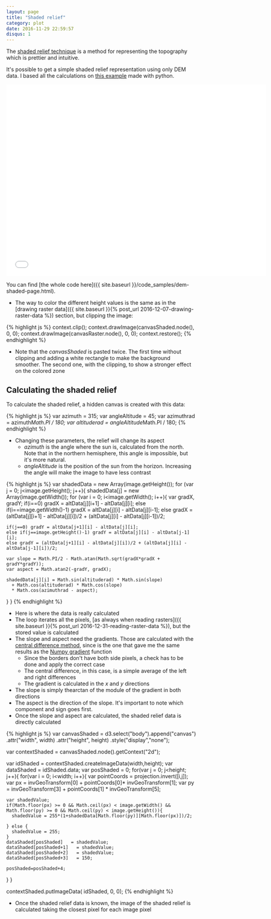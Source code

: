 ```yaml
---
layout: page
title: "Shaded relief"
category: plot
date: 2016-11-29 22:59:57
disqus: 1
---
```

The [shaded relief technique](http://www.reliefshading.com/) is a method for representing the topography which is prettier and intuitive.

It's possible to get a simple shaded relief representation using only DEM data. I based all the calculations on [this example](http://geoexamples.blogspot.com.es/2014/03/shaded-relief-images-using-gdal-python.html) made with python.

<iframe frameborder="no" border="0" scrolling="no" marginwidth="0" marginheight="0" width="690" height="510" src="{{ site.baseurl }}/code_samples/dem-shaded.html"></iframe>

You can find [the whole code here]({{ site.baseurl }}/code_samples/dem-shaded-page.html).

* The way to color the different height values is the same as in the [drawing raster data]({{ site.baseurl }}{% post_url 2016-12-07-drawing-raster-data %}) section, but clipping the image:

{% highlight js %}
context.clip();
context.drawImage(canvasShaded.node(), 0, 0);
context.drawImage(canvasRaster.node(), 0, 0);
context.restore();
{% endhighlight %}

* Note that the *canvasShaded* is pasted twice. The first time without clipping and adding a white rectangle to make the background smoother. The second one, with the clipping, to show a stronger effect on the colored zone

Calculating the shaded relief
-----------------------------

To calculate the shaded relief, a hidden canvas is created with this data:

{% highlight js %}
var azimuth = 315;
var angleAltitude = 45;
var azimuthrad = azimuth*Math.PI / 180;
var altituderad = angleAltitude*Math.PI / 180;
{% endhighlight %}

  * Changing these parameters, the relief will change its aspect
    * *azimuth* is the angle where the sun is, calculated from the north. Note that in the northern hemisphere, this angle is impossible, but it's more natural.
    * *angleAltitude* is the position of the sun from the horizon. Increasing the angle will make the image to have less contrast

{% highlight js %}
var shadedData = new Array(image.getHeight());
for (var j = 0; j<image.getHeight(); j++){
  shadedData[j] = new Array(image.getWidth());
  for (var i = 0; i<image.getWidth(); i++){
    var gradX, gradY;
    if(i==0) gradX = altData[j][i+1] - altData[j][i];
    else if(i==image.getWidth()-1) gradX = altData[j][i] - altData[j][i-1];
    else gradX = (altData[j][i+1] - altData[j][i])/2 + (altData[j][i] - altData[j][i-1])/2;

    if(j==0) gradY = altData[j+1][i] - altData[j][i];
    else if(j==image.getHeight()-1) gradY = altData[j][i] - altData[j-1][i];
    else gradY = (altData[j+1][i] - altData[j][i])/2 + (altData[j][i] - altData[j-1][i])/2;

    var slope = Math.PI/2 - Math.atan(Math.sqrt(gradX*gradX + gradY*gradY));
    var aspect = Math.atan2(-gradY, gradX);

    shadedData[j][i] = Math.sin(altituderad) * Math.sin(slope)
      + Math.cos(altituderad) * Math.cos(slope)
      * Math.cos(azimuthrad - aspect);
  }
}
{% endhighlight %}

* Here is where the data is really calculated
* The loop iterates all the pixels, [as always when reading rasters]({{ site.baseurl }}{% post_url 2016-12-31-reading-raster-data %}), but the stored value is calculated
* The slope and aspect need the gradients. Those are calculated with the [central difference method](http://mathworld.wolfram.com/CentralDifference.html), since is the one that gave me the same results as the [Numpy gradient](https://docs.scipy.org/doc/numpy/reference/generated/numpy.gradient.html) function
  * Since the borders don't have both side pixels, a check has to be done and apply the correct case
  * The central difference, in this case, is a simple average of the left and right differences
  * The gradient is calculated in the *x* and *y* directions
* The slope is simply thearctan of the module of the gradient in both directions
* The aspect is the direction of the slope. It's important to note which component and sign goes first.
* Once the slope and aspect are calculated, the shaded relief data is directly calculated

{% highlight js %}
var canvasShaded = d3.select("body").append("canvas")
    .attr("width", width)
    .attr("height", height)
    .style("display","none");

var contextShaded = canvasShaded.node().getContext("2d");

var idShaded = contextShaded.createImageData(width,height);
var dataShaded = idShaded.data;
var posShaded = 0;
for(var j = 0; j<height; j++){
  for(var i = 0; i<width; i++){
    var pointCoords = projection.invert([i,j]);
    var px = invGeoTransform[0] + pointCoords[0]* invGeoTransform[1];
    var py = invGeoTransform[3] + pointCoords[1] * invGeoTransform[5];

    var shadedValue;
    if(Math.floor(px) >= 0 && Math.ceil(px) < image.getWidth() && Math.floor(py) >= 0 && Math.ceil(py) < image.getHeight()){
      shadedValue = 255*(1+shadedData[Math.floor(py)][Math.floor(px)])/2;

    } else {
      shadedValue = 255;
    }
    dataShaded[posShaded]   = shadedValue;
    dataShaded[posShaded+1]   = shadedValue;
    dataShaded[posShaded+2]   = shadedValue;
    dataShaded[posShaded+3]   = 150;

    posShaded=posShaded+4;
  }
}

contextShaded.putImageData( idShaded, 0, 0);
{% endhighlight %}

* Once the shaded relief data is known, the image of the shaded relief is calculated taking the closest pixel for each image pixel
